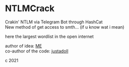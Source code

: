 # NTLMCrack


Crakin' NTLM via Telegram Bot through HashCat </br>
New method of get access to smth... (if u know wat i mean) </br>


here the largest wordlist in the open internet </br>


author of idea: <a href="https://github.com/santiagz">ME</a> </br>
co-author of the code: <a href="https://github.com/justadoll">justadoll</a> </br>


c 2021 
